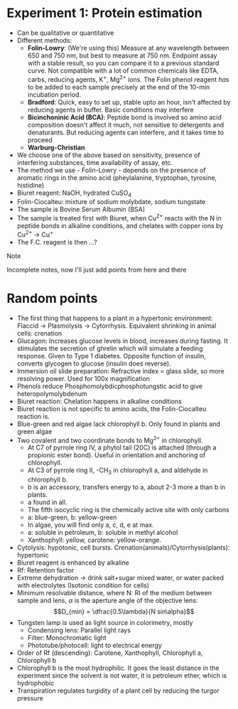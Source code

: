 # Experiment 1: Protein estimation
* Can be qualitative or quantitative
* Different methods:
  * **Folin-Lowry**: (We're using this) Measure at any wavelength between 650 and 750 nm, but best to measure at 750 nm. Endpoint assay with a stable result, so you can compare it to a previous standard curve. Not compatible with a lot of common chemicals like EDTA, carbs, reducing agents, K<sup>+</sup>, Mg<sup>2+</sup> ions. The Folin phenol reagent *has* to be added to each sample precisely at the end of the 10-min incubation period.
  * **Bradford**: Quick, easy to set up, stable upto an hour, isn't affected by reducing agents in buffer. Basic conditions may interfere
  * **Bicinchoninic Acid (BCA)**: Peptide bond is involved so amino acid composition doesn't affect it much, not sensitive to detergents and denaturants. But reducing agents can interfere, and it takes time to proceed
  * **Warburg-Christian**
* We choose one of the above based on sensitivity, presence of interfering substances, time availability of assay, etc.
* The method we use - Folin-Lowry - depends on the presence of aromatic rings in the amino acid (pheylalanine, tryptophan, tyrosine, histidine)
* Biuret reagent: NaOH, hydrated CuSO<sub>4</sub>
* Folin-Ciocalteu: mixture of sodium molybdate, sodium tungstate
* The sample is Bovine Serum Albumin (BSA)
* The sample is treated first with Biuret, when Cu<sup>2+</sup> reacts with the N in peptide bonds in alkaline conditions, and chelates with copper ions by Cu<sup>2+</sup> -> Cu<sup>+</sup>
* The F.C. reagent is then ...?

> [!NOTE]
> Incomplete notes, now I'll just add points from here and there

# Random points
* The first thing that happens to a plant in a hypertonic environment: Flaccid -> Plasmolysis -> Cytorrhysis. Equivalent shrinking in animal cells: crenation
* Glucagon: Increases glucose levels in blood, increases during fasting. It stimulates the secretion of ghrelin which will simulate a feeding response. Given to Type 1 diabetes. Opposite function of insulin, converts glycogen to glucose (insulin does reverse).
* Immersion oil slide preparation: Refractive index = glass slide, so more resolving power. Used for 100x magnification
* Phenols reduce Phosphomolybdicphosphotungstic acid to give heteropolymolybdenum
* Biuret reaction: Chelation happens in alkaline conditions
* Biuret reaction is not specific to amino acids, the Folin-Ciocalteu reaction is.
* Blue-green and red algae lack chlorophyll b. Only found in plants and green algae
* Two covalent and two coordinate bonds to Mg<sup>2+</sup> in chlorophyll.
  * At C7 of pyrrole ring IV, a phytol tail (20C) is attached (through a propionic ester bond). Useful in orientation and anchoring of chlorophyll.
  * At C3 of pyrrole ring II, -CH<sub>3</sub> in chlorophyll a, and aldehyde in chlorophyll b.
  * b is an accessory, transfers energy to a, about 2-3 more a than b in plants.
  * a found in all.
  * The fifth isocyclic ring is the chemically active site with only carbons
  * a: blue-green, b: yellow-green
  * In algae, you will find only a, c, d, e at max.
  * a: soluble in petroleum, b: soluble in methyl alcohol
  * Xanthophyll: yellow, carotene: yellow-orange.
* Cytolysis: hypotonic, cell bursts. Crenation(animals)/Cytorrhysis(plants): hypertonic
* Biuret reagent is enhanced by alkaline
* Rf: Retention factor
* Extreme dehydration -> drink salt+sugar mixed water, or water packed with electrolytes (Isotonic condition for cells)
* Minimum resolvable distance, where N: RI of the medium between sample and lens, $\alpha$ is the aperture angle of the objective lens:
$$D_{min} = \dfrac{0.5\lambda}{N sin\alpha}$$
* Tungsten lamp is used as light source in colorimetry, mostly
  * Condensing lens: Parallel light rays
  * Filter: Monochromatic light
  * Phototube/photocell: light to electrical energy
* Order of Rf (descending): Carotene, Xanthophyll, Chlorophyll a, Chlorophyll b
* Chlorophyll b is the most hydrophilic. It goes the least distance in the experiment since the solvent is not water, it is petroleum ether, which is hydrophobic
* Transpiration regulates turgidity of a plant cell by reducing the turgor pressure
